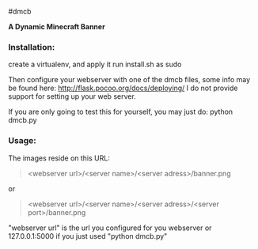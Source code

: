 #dmcb

**A Dynamic Minecraft Banner**

### Installation:
create a virtualenv, and apply it
run install.sh as sudo

Then configure your webserver with one of the dmcb files, some info may be found here: http://flask.pocoo.org/docs/deploying/
I do not provide support for setting up your web server.

If you are only going to test this for yourself, you may just do: python dmcb.py

### Usage:
The images reside on this URL:

> \<webserver url\>/\<server name\>/\<server adress\>/banner.png

or

> \<webserver url\>/\<server name\>/\<server adress\>/\<server port\>/banner.png

"webserver url" is the url you configured for you webserver or 127.0.0.1:5000 if you just used "python dmcb.py"
